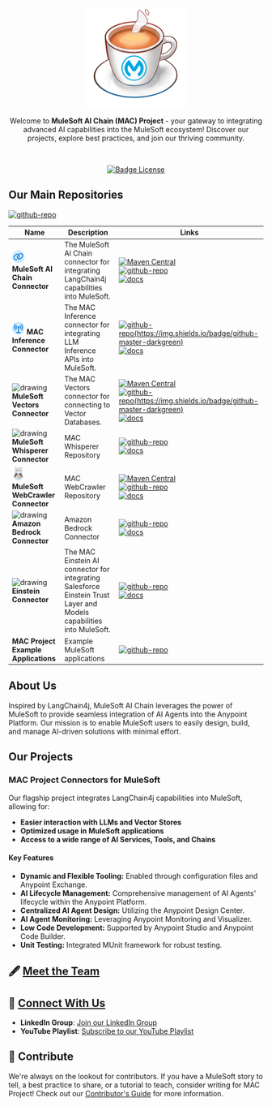 <div align = center>

<br>
<img src="https://github.com/MuleChain-Project/.github/blob/main/profile/assets/mulechain-project-logo.png" width="200" alt="banner">
<br>

Welcome to **MuleSoft AI Chain (MAC) Project** - your gateway to integrating advanced AI capabilities into the MuleSoft ecosystem! Discover our projects, explore best practices, and join our thriving community.

<br>

[![Badge License]][License]

</div>

## Our Main Repositories
[![github-repo](https://img.shields.io/badge/maven--central-io.github.mulesoft--ai--chain--project-orange)](https://central.sonatype.com/namespace/io.github.mulesoft-ai-chain-project)

| Name | Description | Links |
|------------|-------------|-------------|
| <img src="https://github.com/MuleSoft-AI-Chain-Project/mule-ai-chain-connector/raw/master/icon/icon.svg" alt="drawing" width="25"/> **MuleSoft AI Chain Connector** | The MuleSoft AI Chain connector for integrating LangChain4j capabilities into MuleSoft. | [![Maven Central](https://img.shields.io/maven-central/v/io.github.mulesoft-ai-chain-project/mule4-aichain-connector)](https://central.sonatype.com/artifact/io.github.mulesoft-ai-chain-project/mule4-aichain-connector/overview) <br>[![github-repo](https://img.shields.io/badge/github-master-darkgreen)](https://github.com/MuleChain-Project/mulechain-ai-connector) <br> [![docs](https://img.shields.io/badge/docs-getting--started-lightgray)](https://mac-project.ai/docs/mulechain-ai/getting-started)
| <img src="https://github.com/MuleSoft-AI-Chain-Project/mule-inference-connector/blob/master/icon/icon.svg" alt="drawing" width="25"/> **MAC Inference Connector** | The MAC Inference connector for integrating LLM Inference APIs into MuleSoft. | [![github-repo(https://img.shields.io/badge/github-master-darkgreen)](https://img.shields.io/badge/github-master-darkgreen)](https://github.com/MuleSoft-AI-Chain-Project/mule-inference-connector)<br> [![docs](https://img.shields.io/badge/docs-getting--started-lightgray)](https://mac-project.ai/docs/mac-inference/getting-started)
| <img src="https://raw.githubusercontent.com/MuleSoft-AI-Chain-Project/mule-vectors-connector/master/icon/icon.svg" alt="drawing" width="25"/> **MuleSoft Vectors Connector** | The MAC Vectors connector for connecting to Vector Databases. | [![Maven Central](https://img.shields.io/maven-central/v/io.github.mulesoft-ai-chain-project/mule4-vectors-connector)](https://central.sonatype.com/artifact/io.github.mulesoft-ai-chain-project/mule4-vectors-connector/overview) <br>[![github-repo(https://img.shields.io/badge/github-master-darkgreen)](https://img.shields.io/badge/github-master-darkgreen)](https://github.com/MuleSoft-AI-Chain-Project/mule-vectors-connector)<br> [![docs](https://img.shields.io/badge/docs-getting--started-lightgray)](https://mac-project.ai/docs/ms-vectors/getting-started)
| <img src="https://github.com/MuleSoft-AI-Chain-Project/mule-whisperer-connector/blob/master/icon/icon.svg" alt="drawing" width="25"/> **MuleSoft Whisperer Connector** | MAC Whisperer Repository | [![github-repo](https://img.shields.io/badge/github-master-darkgreen)](https://github.com/MuleSoft-AI-Chain-Project/mac-whisperer) <br>[![docs](https://img.shields.io/badge/docs-getting--started-lightgray)](https://mac-project.ai/docs/mac-whisperer/getting-started)
| <img src="https://github.com/MuleSoft-AI-Chain-Project/mule-web-crawler-connector/raw/master/icon/icon.svg" alt="drawing" width="25"/> **MuleSoft WebCrawler Connector** | MAC WebCrawler Repository | [![Maven Central](https://img.shields.io/maven-central/v/io.github.mulesoft-ai-chain-project/mule4-webcrawler-connector)](https://central.sonatype.com/artifact/io.github.mulesoft-ai-chain-project/mule4-webcrawler-connector/overview) <br>[![github-repo](https://img.shields.io/badge/github-master-darkgreen)](https://github.com/MuleSoft-AI-Chain-Project/mac-web-crawler)<br> [![docs](https://img.shields.io/badge/docs-getting--started-lightgray)](https://mac-project.ai/docs/mac-webcrawler/getting-started)
| <img src="https://github.com/MuleSoft-AI-Chain-Project/mule-amazon-bedrock-connector/blob/master/icon/icon.svg" alt="drawing" width="25"/> **Amazon Bedrock Connector** | Amazon Bedrock Connector | [![github-repo](https://img.shields.io/badge/github-master-darkgreen)](https://github.com/MuleSoft-AI-Chain-Project/mac-aws-bedrock)<br> [![docs](https://img.shields.io/badge/docs-getting--started-lightgray)](https://mac-project.ai/docs/aws-bedrock/getting-started)
| <img src="https://github.com/MuleSoft-AI-Chain-Project/mule-einstein1-connector/raw/master/icon/icon.svg" alt="drawing" width="25"/> **Einstein Connector** | The MAC Einstein AI connector for integrating Salesforce Einstein Trust Layer and Models capabilities into MuleSoft. | [![github-repo](https://img.shields.io/badge/github-master-darkgreen)](https://github.com/MuleChain-Project/mulechain-einstein1-connector)<br> [![docs](https://img.shields.io/badge/docs-getting--started-lightgray)](https://mac-project.ai/docs/einstein-ai/getting-started)
| **MAC Project Example Applications** | Example MuleSoft applications | [![github-repo](https://img.shields.io/badge/github-master-darkgreen)](https://github.com/MuleChain-Project/example-mule-apps) 

## About Us

Inspired by LangChain4j, MuleSoft AI Chain leverages the power of MuleSoft to provide seamless integration of AI Agents into the Anypoint Platform. Our mission is to enable MuleSoft users to easily design, build, and manage AI-driven solutions with minimal effort.

## Our Projects

### MAC Project Connectors for MuleSoft

Our flagship project integrates LangChain4j capabilities into MuleSoft, allowing for:

- **Easier interaction with LLMs and Vector Stores**
- **Optimized usage in MuleSoft applications**
- **Access to a wide range of AI Services, Tools, and Chains**

#### Key Features

- **Dynamic and Flexible Tooling:** Enabled through configuration files and Anypoint Exchange.
- **AI Lifecycle Management:** Comprehensive management of AI Agents' lifecycle within the Anypoint Platform.
- **Centralized AI Agent Design:** Utilizing the Anypoint Design Center.
- **AI Agent Monitoring:** Leveraging Anypoint Monitoring and Visualizer.
- **Low Code Development:** Supported by Anypoint Studio and Anypoint Code Builder.
- **Unit Testing:** Integrated MUnit framework for robust testing.

## 🖋 [Meet the Team](https://mac-project.ai/about)

## 🤝 [Connect With Us](https://mac-project.ai/contact)

- **LinkedIn Group**: [Join our LinkedIn Group](https://lnkd.in/gW3eZrbF)
- **YouTube Playlist**: [Subscribe to our YouTube Playlist](https://www.youtube.com/watch?v=M2WdsXceFSc&list=PLz4dNaMPHvpEwXovTuNtW4L11ngBE7ZmA)

## 🤖 Contribute

We're always on the lookout for contributors. If you have a MuleSoft story to tell, a best practice to share, or a tutorial to teach, consider writing for MAC Project! Check out our [Contributor's Guide](https://mac-project.ai/docs/contribute) for more information.

<!----------------------------------{ Links }--------------------------------->


[Install]: https://github.com/amirkhan-ak-sf/langchain4mule/tree/master
[AgentStatic]: https://github.com/amirkhan-ak-sf/mulechain-agent
[AgentNextJs]: https://github.com/mboss37/mulechain-agent
[License]: https://github.com/MuleChain-Project/.github/blob/main/LICENSE

<!----------------------------------{ Badges }--------------------------------->

[Badge License]: https://img.shields.io/github/license/MuleChain-Project/.github
